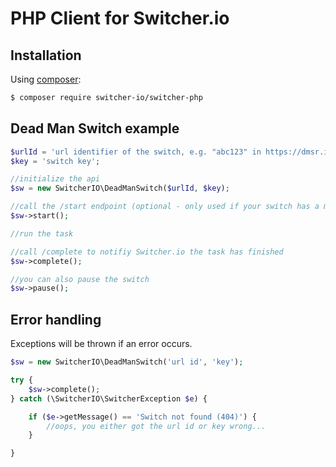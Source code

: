 # PHP Client for Switcher.io

## Installation

Using [composer](https://packagist.org/packages/switcher-io/switcher-php):

```bash
$ composer require switcher-io/switcher-php
```

## Dead Man Switch example

```php
$urlId = 'url identifier of the switch, e.g. "abc123" in https://dmsr.io/abc123.';
$key = 'switch key';

//initialize the api
$sw = new SwitcherIO\DeadManSwitch($urlId, $key);

//call the /start endpoint (optional - only used if your switch has a max run time set)
$sw->start();

//run the task

//call /complete to notifiy Switcher.io the task has finished
$sw->complete();

//you can also pause the switch
$sw->pause();
```

## Error handling

Exceptions will be thrown if an error occurs.

```php
$sw = new SwitcherIO\DeadManSwitch('url id', 'key');

try {
    $sw->complete();
} catch (\SwitcherIO\SwitcherException $e) {

    if ($e->getMessage() == 'Switch not found (404)') {
        //oops, you either got the url id or key wrong...
    }

}

```